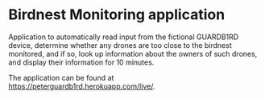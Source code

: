 # Birdnest Monitoring application
Application to automatically read input from the fictional GUARDB1RD device, determine whether any drones are too close to the birdnest monitored, and if so, look up information about the owners of such drones, and display their information for 10 minutes.

The application can be found at https://peterguardb1rd.herokuapp.com/live/.
